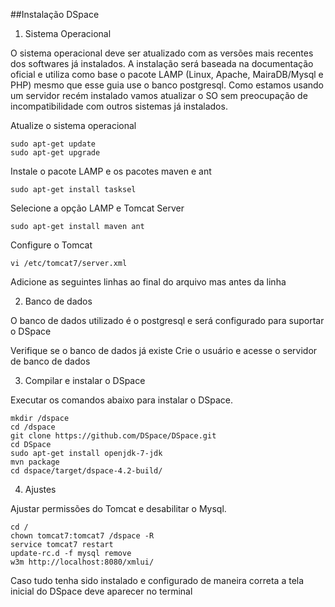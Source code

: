 ##Instalação DSpace

1. Sistema Operacional

O sistema operacional deve ser atualizado com as versões mais recentes dos softwares já instalados. 
A instalação será baseada na documentação oficial e utiliza como base o pacote LAMP (Linux, Apache, MairaDB/Mysql e PHP) 
mesmo que esse guia use o banco postgresql. 
Como estamos usando um servidor recém instalado vamos atualizar o SO sem preocupação de incompatibilidade com outros sistemas 
já instalados.

Atualize o sistema operacional
```
sudo apt-get update
sudo apt-get upgrade
```

Instale o pacote LAMP e os pacotes maven e ant
```
sudo apt-get install tasksel
```

Selecione a opção LAMP e Tomcat Server
```
sudo apt-get install maven ant
```

Configure o Tomcat
```
vi /etc/tomcat7/server.xml
```

  Adicione as seguintes linhas ao final do arquivo mas antes da linha </Host>
  <Context path="/xmlui" docBase="/dspace/webapps/xmlui"/>
        <Context path="/sword" docBase="/dspace/webapps/sword"/>
        <Context path="/oai"   docBase="/dspace/webapps/oai"/>
        <Context path="/jspui" docBase="/dspace/webapps/jspui"/>
        <Context path="/lni"   docBase="/dspace/webapps/lni"/>
        <Context path="/solr"  docBase="/dspace/webapps/solr"/>



2. Banco de dados

O banco de dados utilizado é o postgresql e será configurado para suportar o DSpace

Verifique se o banco de dados já existe
Crie o usuário e acesse o servidor de banco de dados

3. Compilar e instalar o DSpace

Executar os comandos abaixo para instalar o DSpace.
```
mkdir /dspace
cd /dspace
git clone https://github.com/DSpace/DSpace.git
cd DSpace
sudo apt-get install openjdk-7-jdk
mvn package
cd dspace/target/dspace-4.2-build/
```

4. Ajustes

Ajustar permissões do Tomcat e desabilitar o Mysql.

```
cd /
chown tomcat7:tomcat7 /dspace -R
service tomcat7 restart
update-rc.d -f mysql remove
w3m http://localhost:8080/xmlui/
```


Caso tudo tenha sido instalado e configurado de maneira correta a tela inicial do DSpace deve aparecer no terminal
